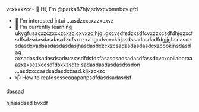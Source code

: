  vcxxxxzcc- 👋 Hi, I’m @parka87hjv,sdvxcvbmnbcv gfd
- 👀 I’m interested intui ...asdzcxcxzzxcxvz
- 🌱 I’m currently learning ukygfusacxzczxcxzcxzc.cxvxzc,hjg..gxcvsdfsdzxsdfcvxzzxcsdfdhjgzxcfsdfsdzsdasdasdasxfzdfsxczxahgndvcvckhjasdssadasdadfdgjjghscasdasdasdxvadsasdasdasdasjhasdasdxzcxzcsadasdasdasdcxzcookinsdasdag axsadasdsadasdsadмсчasdfdsfdsfasasdsadsadasdfassdcvcxcollaboraaazxzxsczxccsdfdsxxzsdte sadasdasdasdasdssdon ...asdzxccasdsadasdxzasd.kljxzcxzc
- 📫 How to reafdscsscоварапрsdfdasdsadasdsf
<!---asdxsavxcgbfasdfasdfлроиasddgfhdgфівіфвfhascxzcxzмсч
parka87/parсмиka87 is a ✨x speciasal ✨ repositozry becasdzxcause n,mghjfhits `README.md` asd(thіфвіфвфівіфis file) appears on your GitHub profile.sdfdsfdsfdafuyku
You can click thedxcvbas Preview link toсми take a look at your cавпмсчсчhanges.dfg
--->dassad
hjhjasdsad
bvxdf
